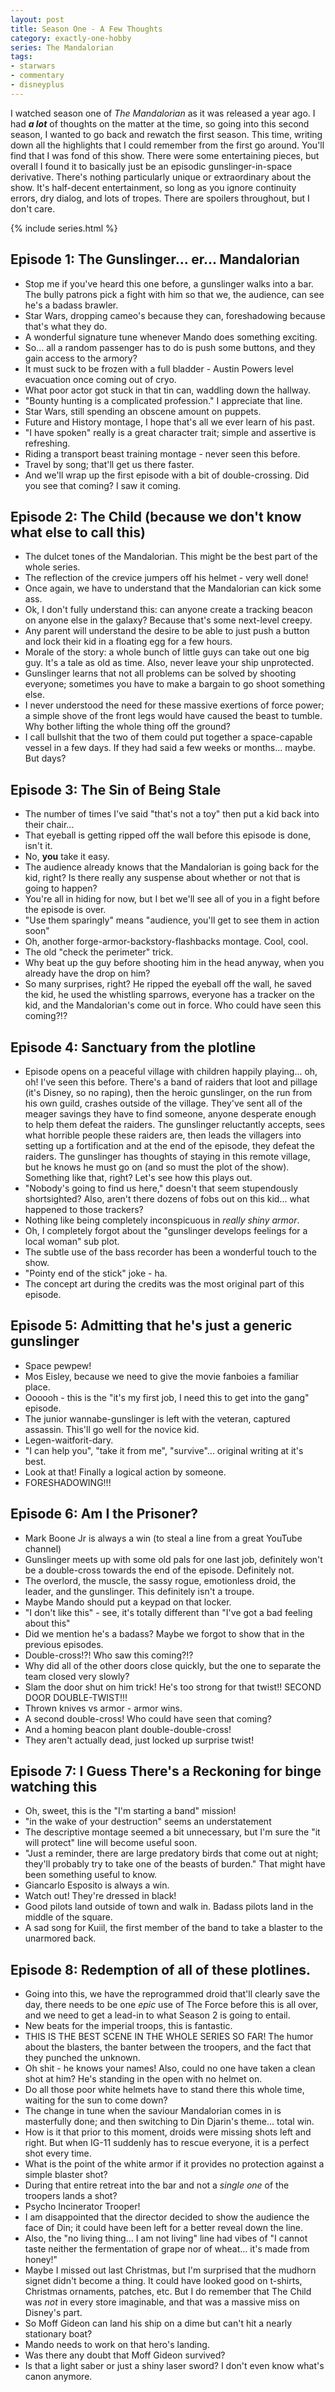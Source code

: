 ```yaml
---
layout: post
title: Season One - A Few Thoughts
category: exactly-one-hobby
series: The Mandalorian
tags:
- starwars
- commentary
- disneyplus
---
```


I watched season one of _The Mandalorian_ as it was released a year ago. I had **_a lot_** of thoughts on the matter at the time, so going into this second season, I wanted to go back and rewatch the first season. This time, writing down all the highlights that I could remember from the first go around. You'll find that I was fond of this show. There were some entertaining pieces, but overall I found it to basically just be an episodic gunslinger-in-space derivative. There's nothing particularly unique or extraordinary about the show. It's half-decent entertainment, so long as you ignore continuity errors, dry dialog, and lots of tropes. There are spoilers throughout, but I don't care.

{% include series.html %}

## Episode 1: The Gunslinger... er... Mandalorian

- Stop me if you've heard this one before, a gunslinger walks into a bar. The bully patrons pick a fight with him so that we, the audience, can see he's a badass brawler.
- Star Wars, dropping cameo's because they can, foreshadowing because that's what they do.
- A wonderful signature tune whenever Mando does something exciting.
- So... all a random passenger has to do is push some buttons, and they gain access to the armory?
- It must suck to be frozen with a full bladder - Austin Powers level evacuation once coming out of cryo.
- What poor actor got stuck in that tin can, waddling down the hallway.
- "Bounty hunting is a complicated profession." I appreciate that line.
- Star Wars, still spending an obscene amount on puppets.
- Future and History montage, I hope that's all we ever learn of his past.
- "I have spoken" really is a great character trait; simple and assertive is refreshing.
- Riding a transport beast training montage - never seen this before.
- Travel by song; that'll get us there faster.
- And we'll wrap up the first episode with a bit of double-crossing. Did you see that coming? I saw it coming.

## Episode 2: The Child (because we don't know what else to call this)

- The dulcet tones of the Mandalorian. This might be the best part of the whole series.
- The reflection of the crevice jumpers off his helmet - very well done!
- Once again, we have to understand that the Mandalorian can kick some ass.
- Ok, I don't fully understand this: can anyone create a tracking beacon on anyone else in the galaxy? Because that's some next-level creepy.
- Any parent will understand the desire to be able to just push a button and lock their kid in a floating egg for a few hours.
- Morale of the story: a whole bunch of little guys can take out one big guy. It's a tale as old as time. Also, never leave your ship unprotected.
- Gunslinger learns that not all problems can be solved by shooting everyone; sometimes you have to make a bargain to go shoot something else.
- I never understood the need for these massive exertions of force power; a simple shove of the front legs would have caused the beast to tumble. Why bother lifting the whole thing off the ground?
- I call bullshit that the two of them could put together a space-capable vessel in a few days. If they had said a few weeks or months... maybe. But days?

## Episode 3: The Sin of Being Stale

- The number of times I've said "that's not a toy" then put a kid back into their chair...
- That eyeball is getting ripped off the wall before this episode is done, isn't it.
- No, **you** take it easy.
- The audience already knows that the Mandalorian is going back for the kid, right? Is there really any suspense about whether or not that is going to happen?
- You're all in hiding for now, but I bet we'll see all of you in a fight before the episode is over.
- "Use them sparingly" means "audience, you'll get to see them in action soon"
- Oh, another forge-armor-backstory-flashbacks montage. Cool, cool.
- The old "check the perimeter" trick.
- Why beat up the guy before shooting him in the head anyway, when you already have the drop on him?
- So many surprises, right? He ripped the eyeball off the wall, he saved the kid, he used the whistling sparrows, everyone has a tracker on the kid, and the Mandalorian's come out in force. Who could have seen this coming?!?

## Episode 4: Sanctuary from the plotline

- Episode opens on a peaceful village with children happily playing... oh, oh! I've seen this before. There's a band of raiders that loot and pillage (it's Disney, so no raping), then the heroic gunslinger, on the run from his own guild, crashes outside of the village. They've sent all of the meager savings they have to find someone, anyone desperate enough to help them defeat the raiders. The gunslinger reluctantly accepts, sees what horrible people these raiders are, then leads the villagers into setting up a fortification and at the end of the episode, they defeat the raiders. The gunslinger has thoughts of staying in this remote village, but he knows he must go on (and so must the plot of the show). Something like that, right? Let's see how this plays out.
- "Nobody's going to find us here," doesn't that seem stupendously shortsighted? Also, aren't there dozens of fobs out on this kid... what happened to those trackers?
- Nothing like being completely inconspicuous in _really shiny armor_.
- Oh, I completely forgot about the "gunslinger develops feelings for a local woman" sub plot.
- The subtle use of the bass recorder has been a wonderful touch to the show.
- "Pointy end of the stick" joke - ha.
- The concept art during the credits was the most original part of this episode.

## Episode 5: Admitting that he's just a generic gunslinger

- Space pewpew!
- Mos Eisley, because we need to give the movie fanboies a familiar place.
- Oooooh - this is the "it's my first job, I need this to get into the gang" episode.
- The junior wannabe-gunslinger is left with the veteran, captured assassin. This'll go well for the novice kid.
- Legen-waitforit-dary.
- "I can help you", "take it from me", "survive"... original writing at it's best.
- Look at that! Finally a logical action by someone.
- FORESHADOWING!!!

## Episode 6: Am I the Prisoner?

- Mark Boone Jr is always a win (to steal a line from a great YouTube channel)
- Gunslinger meets up with some old pals for one last job, definitely won't be a double-cross towards the end of the episode. Definitely not.
- The overlord, the muscle, the sassy rogue, emotionless droid, the leader, and the gunslinger. This definitely isn't a troupe.
- Maybe Mando should put a keypad on that locker.
- "I don't like this" - see, it's totally different than "I've got a bad feeling about this"
- Did we mention he's a badass? Maybe we forgot to show that in the previous episodes.
- Double-cross!?! Who saw this coming?!?
- Why did all of the other doors close quickly, but the one to separate the team closed very slowly?
- Slam the door shut on him trick! He's too strong for that twist!! SECOND DOOR DOUBLE-TWIST!!!
- Thrown knives vs armor - armor wins.
- A second double-cross! Who could have seen that coming?
- And a homing beacon plant double-double-cross!
- They aren't actually dead, just locked up surprise twist!

## Episode 7: I Guess There's a Reckoning for binge watching this

- Oh, sweet, this is the "I'm starting a band" mission!
- "in the wake of your destruction" seems an understatement
- The descriptive montage seemed a bit unnecessary, but I'm sure the "it will protect" line will become useful soon.
- "Just a reminder, there are large predatory birds that come out at night; they'll probably try to take one of the beasts of burden." That might have been something useful to know.
- Giancarlo Esposito is always a win.
- Watch out! They're dressed in black!
- Good pilots land outside of town and walk in. Badass pilots land in the middle of the square.
- A sad song for Kuiil, the first member of the band to take a blaster to the unarmored back.

## Episode 8: Redemption of all of these plotlines.

- Going into this, we have the reprogrammed droid that'll clearly save the day, there needs to be one _epic_ use of The Force before this is all over, and we need to get a lead-in to what Season 2 is going to entail.
- New beats for the imperial troops, this is fantastic.
- THIS IS THE BEST SCENE IN THE WHOLE SERIES SO FAR! The humor about the blasters, the banter between the troopers, and the fact that they punched the unknown.
- Oh shit - he knows your names! Also, could no one have taken a clean shot at him? He's standing in the open with no helmet on.
- Do all those poor white helmets have to stand there this whole time, waiting for the sun to come down?
- The change in tune when the saviour Mandalorian comes in is masterfully done; and then switching to Din Djarin's theme... total win.
- How is it that prior to this moment, droids were missing shots left and right. But when IG-11 suddenly has to rescue everyone, it is a perfect shot every time.
- What is the point of the white armor if it provides no protection against a simple blaster shot?
- During that entire retreat into the bar and not a _single one_ of the troopers lands a shot?
- Psycho Incinerator Trooper!
- I am disappointed that the director decided to show the audience the face of Din; it could have been left for a better reveal down the line.
- Also, the "no living thing... I am not living" line had vibes of "I cannot taste neither the fermentation of grape nor of wheat... it's made from honey!"
- Maybe I missed out last Christmas, but I'm surprised that the mudhorn signet didn't become a thing. It could have looked good on t-shirts, Christmas ornaments, patches, etc. But I do remember that The Child was _not_ in every store imaginable, and that was a massive miss on Disney's part.
- So Moff Gideon can land his ship on a dime but can't hit a nearly stationary boat?
- Mando needs to work on that hero's landing.
- Was there any doubt that Moff Gideon survived?
- Is that a light saber or just a shiny laser sword? I don't even know what's canon anymore.